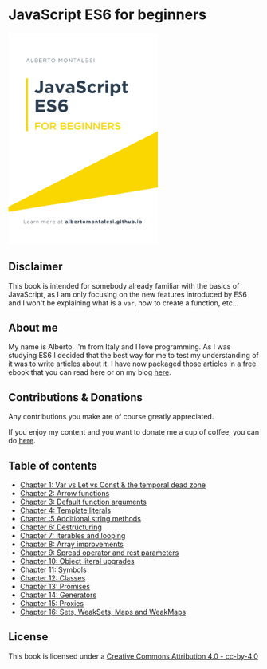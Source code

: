 # JavaScript ES6 for beginners

<img src="assets/cover.png" width="300">

## Disclaimer

This book is intended for somebody already familiar with the basics of JavaScript, as I am only focusing on the new features introduced by ES6 and I won't be explaining what is a `var`, how to create a function, etc...

## About me

My name is Alberto, I'm from Italy and I love programming.
As I was studying ES6 I decided that the best way for me to test my understanding of it was to write articles about it. I have now packaged those articles in a free ebook that you can read here or on my blog [here](http://albertomontalesi.github.io/).

## Contributions & Donations

Any contributions you make are of course greatly appreciated.

If you enjoy my content and you want to donate me a cup of coffee, you can do [here](paypal.me/albertomontalesi).

## Table of contents

* [Chapter 1: Var vs Let vs Const & the temporal dead zone](https://github.com/AlbertoMontalesi/JavaScript-ES6-for-beginners-ebook/blob/master/ebook/01_var_let_const.md)
* [Chapter 2: Arrow functions](https://github.com/AlbertoMontalesi/JavaScript-ES6-for-beginners-ebook/blob/master/ebook/02_arrow_functions.md)
* [Chapter 3: Default function arguments](https://github.com/AlbertoMontalesi/JavaScript-ES6-for-beginners-ebook/blob/master/ebook/03_default_function_arguments.md)
* [Chapter 4: Template literals](https://github.com/AlbertoMontalesi/JavaScript-ES6-for-beginners-ebook/blob/master/ebook/04_template_literals.md)
* [Chapter :5 Additional string methods](https://github.com/AlbertoMontalesi/JavaScript-ES6-for-beginners-ebook/blob/master/ebook/05_additional_string_methods.md)
* [Chapter 6: Destructuring](https://github.com/AlbertoMontalesi/JavaScript-ES6-for-beginners-ebook/blob/master/ebook/06_destructuring.md)
* [Chapter 7: Iterables and looping](https://github.com/AlbertoMontalesi/JavaScript-ES6-for-beginners-ebook/blob/master/ebook/07_iterables%20and%20looping.md)
* [Chapter 8: Array improvements](https://github.com/AlbertoMontalesi/JavaScript-ES6-for-beginners-ebook/blob/master/ebook/08_array_improvements.md)
* [Chapter 9: Spread operator and rest parameters](https://github.com/AlbertoMontalesi/JavaScript-ES6-for-beginners-ebook/blob/master/ebook/09_spread_operator_and_rest_parameters.md)
* [Chapter 10: Object literal upgrades](https://github.com/AlbertoMontalesi/JavaScript-ES6-for-beginners-ebook/blob/master/ebook/10_object_literal_upgrades.md)
* [Chapter 11: Symbols](https://github.com/AlbertoMontalesi/JavaScript-ES6-for-beginners-ebook/blob/master/ebook/11_symbols.md)
* [Chapter 12: Classes](https://github.com/AlbertoMontalesi/JavaScript-ES6-for-beginners-ebook/blob/master/ebook/12_classes.md)
* [Chapter 13: Promises](https://github.com/AlbertoMontalesi/JavaScript-ES6-for-beginners-ebook/blob/master/ebook/13_promises.md)
* [Chapter 14: Generators](https://github.com/AlbertoMontalesi/JavaScript-ES6-for-beginners-ebook/blob/master/ebook/14_generators.md)
* [Chapter 15: Proxies](https://github.com/AlbertoMontalesi/JavaScript-ES6-for-beginners-ebook/blob/master/ebook/15_proxies.md)
* [Chapter 16: Sets, WeakSets, Maps and WeakMaps](https://github.com/AlbertoMontalesi/JavaScript-ES6-for-beginners-ebook/blob/master/ebook/16_sets_weaksets_maps_weakmaps.md)


## License

This book is licensed under a [Creative Commons Attribution 4.0 - cc-by-4.0](https://creativecommons.org/licenses/by/4.0/)